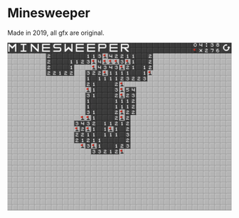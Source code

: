 # Minesweeper
Made in 2019, all gfx are original. 

![Screenshot](https://github.com/zedeckj/Minesweeper/blob/main/Images/screenshot.png?raw=true)

